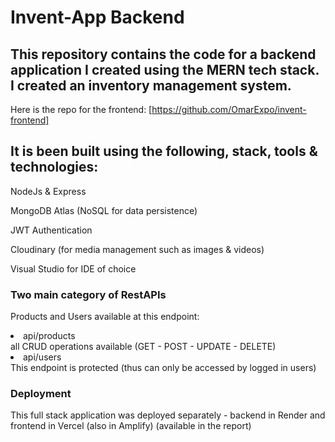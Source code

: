 # Invent-App Backend

## This repository contains the code for a backend application I created using the MERN tech stack. I created an inventory management system. 

Here is the repo for the frontend: [https://github.com/OmarExpo/invent-frontend]

## It is been built using the following, stack, tools & technologies:

NodeJs & Express

MongoDB Atlas (NoSQL for data persistence)

JWT Authentication

Cloudinary (for media management such as images & videos)

Visual Studio for IDE of choice

### Two main category of RestAPIs

Products and Users available at this endpoint:

<li>api/products</li>  
  all CRUD operations available (GET - POST - UPDATE - DELETE)

<li>api/users</li>
 This endpoint is protected (thus can only be accessed by logged in users)

### Deployment

This full stack application was deployed separately - backend in Render and frontend in Vercel (also in Amplify)
(available in the report)
